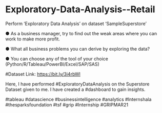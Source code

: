 # Exploratory-Data-Analysis--Retail

Perform ‘Exploratory Data Analysis’ on dataset ‘SampleSuperstore’

● As a business manager, try to find out the weak areas where you can
work to make more profit.

● What all business problems you can derive by exploring the data?

● You can choose any of the tool of your choice
(Python/R/Tableau/PowerBI/Excel/SAP/SAS)

#Dataset Link: https://bit.ly/3i4rbWl

 Here, I have performed #ExploratoryDataAnalysis on the Superstore Dataset given to me. I have created a #dashboard to gain insights.

#tableau  #datascience  #businessintelligence  #analytics  #Internshala  #thesparksfoundation  #tsf  #grip  #Internship  #GRIPMAR21
